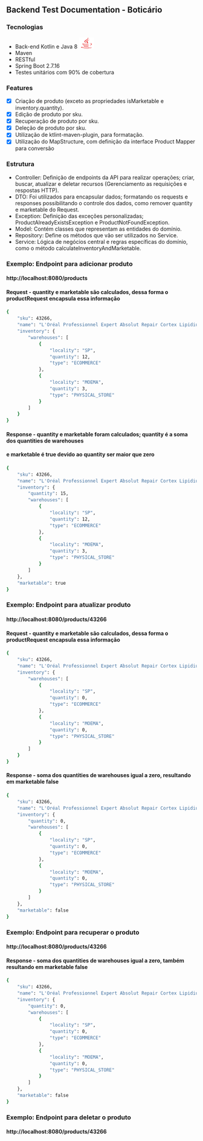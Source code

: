 ## Backend Test Documentation - Boticário

### Tecnologias
* Back-end Kotlin e Java 8 <img alt="Kelly-Java" height="30" width="40" src="https://raw.githubusercontent.com/devicons/devicon/master/icons/java/java-plain.svg">
* Maven
* RESTful
* Spring Boot 2.7.16
* Testes unitários com 90% de cobertura

### Features
- [X] Criação de produto (exceto as propriedades isMarketable e inventory.quantity).
- [X] Edição de produto por sku.
- [X] Recuperação de produto por sku.
- [X] Deleção de produto por sku.
- [X] Utilização de ktlint-maven-plugin, para formatação.
- [X] Utilização do MapStructure, com definição da interface Product Mapper para conversão

### Estrutura
- Controller: Definição de endpoints da API para realizar operações; criar, buscar, atualizar e deletar recursos 
(Gerenciamento as requisições e respostas HTTP).
- DTO: Foi utilizados para encapsular dados; formatando os requests e responses
possibilitando o controle dos dados, como remover quantity e marketable do Request.
- Exception: Definição das exceções personalizadas; ProductAlreadyExistsException e ProductNotFoundException.
- Model: Contém classes que representam as entidades do domínio.
- Repository: Define os métodos que vão ser utilizados no Service.
- Service: Lógica de negócios central e regras específicas do domínio, como o método calculateInventoryAndMarketable.

### Exemplo: Endpoint para adicionar produto
#### http://localhost:8080/products

#### Request - quantity e marketable são calculados, dessa forma o productRequest encapsula essa informação
```bash
{
    "sku": 43266,
    "name": "L'Oréal Professionnel Expert Absolut Repair Cortex Lipidium - Máscara de Reconstrução 500g",
    "inventory": {
        "warehouses": [
            {
                "locality": "SP",
                "quantity": 12,
                "type": "ECOMMERCE"
            },
            {
                "locality": "MOEMA",
                "quantity": 3,
                "type": "PHYSICAL_STORE"
            }
        ]
    }
}
```
#### Response - quantity e marketable foram calculados; quantity é a soma dos quantities de warehouses 
#### e marketable é true devido ao quantity ser maior que zero
```bash
{
    "sku": 43266,
    "name": "L'Oréal Professionnel Expert Absolut Repair Cortex Lipidium - Máscara de Reconstrução 500g",
    "inventory": {
        "quantity": 15,
        "warehouses": [
            {
                "locality": "SP",
                "quantity": 12,
                "type": "ECOMMERCE"
            },
            {
                "locality": "MOEMA",
                "quantity": 3,
                "type": "PHYSICAL_STORE"
            }
        ]
    },
    "marketable": true
}
```

### Exemplo: Endpoint para atualizar produto
#### http://localhost:8080/products/43266
#### Request - quantity e marketable são calculados, dessa forma o productRequest encapsula essa informação
```bash
{
    "sku": 43266,
    "name": "L'Oréal Professionnel Expert Absolut Repair Cortex Lipidium - Máscara de Reconstrução 500g",
    "inventory": {
        "warehouses": [
            {
                "locality": "SP",
                "quantity": 0,
                "type": "ECOMMERCE"
            },
            {
                "locality": "MOEMA",
                "quantity": 0,
                "type": "PHYSICAL_STORE"
            }
        ]
    }
}
```

#### Response - soma dos quantities de warehouses igual a zero, resultando em marketable false 
```bash
{
    "sku": 43266,
    "name": "L'Oréal Professionnel Expert Absolut Repair Cortex Lipidium - Máscara de Reconstrução 500g",
    "inventory": {
        "quantity": 0,
        "warehouses": [
            {
                "locality": "SP",
                "quantity": 0,
                "type": "ECOMMERCE"
            },
            {
                "locality": "MOEMA",
                "quantity": 0,
                "type": "PHYSICAL_STORE"
            }
        ]
    },
    "marketable": false
}
```

### Exemplo: Endpoint para recuperar o produto
#### http://localhost:8080/products/43266
#### Response - soma dos quantities de warehouses igual a zero, também resultando em marketable false
```bash
{
    "sku": 43266,
    "name": "L'Oréal Professionnel Expert Absolut Repair Cortex Lipidium - Máscara de Reconstrução 500g",
    "inventory": {
        "quantity": 0,
        "warehouses": [
            {
                "locality": "SP",
                "quantity": 0,
                "type": "ECOMMERCE"
            },
            {
                "locality": "MOEMA",
                "quantity": 0,
                "type": "PHYSICAL_STORE"
            }
        ]
    },
    "marketable": false
}
```

### Exemplo: Endpoint para deletar o produto
#### http://localhost:8080/products/43266

